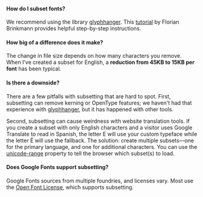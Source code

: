 #### How do I subset fonts?

We recommend using the library [glyphhanger](https://github.com/zachleat/glyphhanger). This [tutorial](https://florianbrinkmann.com/en/glyphhanger-4691/) by Florian Brinkmann provides helpful step-by-step instructions.

#### How big of a difference does it make?

The change in file size depends on how many characters you remove. When I’ve created a subset for English, a **reduction from 45KB to 15KB per font** has been typical.

#### Is there a downside?

There are a few pitfalls with subsetting that are hard to spot. First, subsetting can remove kerning or OpenType features; we haven't had that experience with [glyphhanger](https://github.com/zachleat/glyphhanger), but it has happened with other tools.

Second, subsetting can cause weirdness with website translation tools. If you create a subset with only English characters and a visitor uses Google Translate to read in Spanish, the letter E will use your custom typeface while the letter É will use the fallback. The solution: create multiple subsets—one for the primary language, and one for additional characters. You can use the [unicode-range](https://css-tricks.com/almanac/properties/u/unicode-range/) property to tell the browser which subset(s) to load.

#### Does Google Fonts support subsetting?

Google Fonts sources from multiple foundries, and licenses vary. Most use
the [Open Font License](https://scripts.sil.org/cms/scripts/page.php?site_id=nrsi&id=OFL), which supports subsetting.
